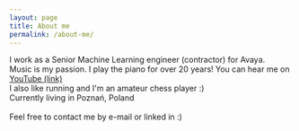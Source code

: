 ```yaml
---
layout: page
title: About me
permalink: /about-me/
---
```


I work as a Senior Machine Learning engineer (contractor) for Avaya.\
Music is my passion. I play the piano for over 20 years! You can hear me on [YouTube (link)](https://www.youtube.com/watch?v=8H_SrFOVxx0) \
I also like running and I'm an amateur chess player :)\
Currently living in Poznań, Poland\
\
Feel free to contact me by e-mail or linked in :)
